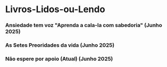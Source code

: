 # Livros-Lidos-ou-Lendo

### Ansiedade tem voz "Aprenda a cala-la com sabedoria" (Junho 2025)

### As Setes Preoridades da vida  (Junho 2025)

### Não espere por apoio (Atual) (Junho 2025)
